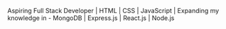 Aspiring Full Stack Developer | HTML | CSS | JavaScript | 
Expanding my knowledge in - MongoDB | Express.js | React.js | Node.js
